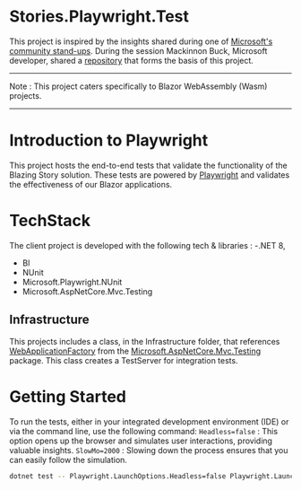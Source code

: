 # Stories.Playwright.Test

This project is inspired by the insights shared during one of 
[Microsoft's community stand-ups](https://www.youtube.com/watch?v=lJa3YlUliEs).  During the session Mackinnon Buck,
Microsoft developer, shared a [repository](https://github.com/MackinnonBuck/blazor-playwright-example) 
that forms the basis of this project.  

---
Note : This project caters specifically to Blazor WebAssembly (Wasm) projects.

---

# Introduction to Playwright
This project hosts the end-to-end tests that validate the functionality of the Blazing Story solution.
These tests are powered by [Playwright](https://playwright.dev/) and validates the effectiveness of our
Blazor applications.

# TechStack

The client project is developed with the following tech & libraries :
-.NET 8, 
- Bl
- NUnit
- Microsoft.Playwright.NUnit
- Microsoft.AspNetCore.Mvc.Testing

## Infrastructure
This projects includes a class, in the Infrastructure folder, that references
[WebApplicationFactory](https://learn.microsoft.com/en-us/dotnet/api/microsoft.aspnetcore.mvc.testing.webapplicationfactory-1?view=aspnetcore-8.0) from the
[Microsoft.AspNetCore.Mvc.Testing](https://learn.microsoft.com/en-us/aspnet/core/test/integration-tests?view=aspnetcore-8.0) package.
This class creates a TestServer for integration tests.

# Getting Started

To run the tests, either in your integrated development environment (IDE) or via the command line, use the following
command:
`Headless=false` : This option opens up the browser and simulates user interactions, providing valuable insights.
`SlowMo=2000` : Slowing down the process ensures that you can easily follow the simulation.
```bash
dotnet test -- Playwright.LaunchOptions.Headless=false Playwright.LaunchOptions.SlowMo=2000
```